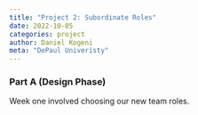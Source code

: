 ```yaml
---
title: "Project 2: Subordinate Roles"
date: 2022-10-05
categories: project
author: Daniel Kogeni
meta: "DePaul Univeristy"
---
```

### Part A (Design Phase)
Week one involved choosing our new team roles.